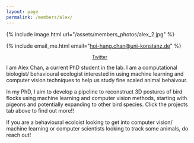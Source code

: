 ```yaml
---
layout: page
permalink: /members/alex/
---
```


<div class ="member_detail">

<div class ="bio">
<div id ="bio_img">
{% include image.html url="/assets/members_photos/alex_2.jpg"  %}

{% include email_me.html email="hoi-hang.chan@uni-konstanz.de"  %}

<p style="color:gray; font-size:90%; text-align:center;"> <a href="https://twitter.com/AlexHHChan">Twitter</a></p>



</div>
<div id ="intro">
I am Alex Chan, a current PhD student in the lab. I am a computational biologist/ behavioural ecologist interested in using machine learning and computer vision techniques to help us study fine scaled animal behaivour.

In my PhD, I aim to develop a pipeline to reconstruct 3D postures of bird flocks using machine learning and computer vision methods, starting with pigeons and potentially expanding to other bird species. Click the projects tab above to find out more!!

If you are a behavioural ecoloist looking to get into computer vision/ machine learning or computer scientists looking to track some animals, do reach out!
</div>

</div>

</div>

